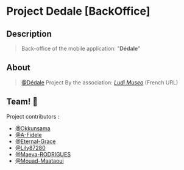 # Project Dedale [BackOffice]

## Description

> Back-office of the mobile application: "**Dédale**"

## About

> [@Dédale][UrlPj] Project By the association:
> [_Ludi Museo_](https://www.ludimuseo.fr/lassociation/) (French URL)

[UrlPj]: https://github.com/ludimuseo/backoffice/

## Team! 🥇

Project contributors :

- [@Okkunsama][UrlUsr1]
- [@A-Fidele][UrlUsr2]
- [@Eternal-Grace][UrlUsr3]
- [@Lily87280][UrlUsr4]
- [@Maeva-RODRIGUES][UrlUsr5]
- [@Mouad-Maataoui][UrlUsr6]

[UrlUsr1]: https://github.com/okkunsama/
[UrlUsr2]: https://github.com/A-Fidele/
[UrlUsr3]: https://github.com/Eternal-Grace/
[UrlUsr4]: https://github.com/Lily87280/
[UrlUsr5]: https://github.com/Maeva-RODRIGUES/
[UrlUsr6]: https://github.com/Mouad-Maataoui/
